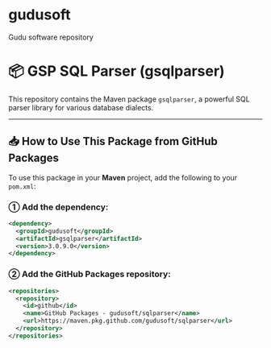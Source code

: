 # gudusoft
Gudu software repository

# 📦 GSP SQL Parser (gsqlparser)

This repository contains the Maven package `gsqlparser`, a powerful SQL parser library for various database dialects.

---

## 📥 How to Use This Package from GitHub Packages

To use this package in your **Maven** project, add the following to your `pom.xml`:

### ① Add the dependency:
```xml
<dependency>
  <groupId>gudusoft</groupId>
  <artifactId>gsqlparser</artifactId>
  <version>3.0.9.0</version>
</dependency>
```

### ② Add the GitHub Packages repository:
```xml
<repositories>
  <repository>
    <id>github</id>
    <name>GitHub Packages - gudusoft/sqlparser</name>
    <url>https://maven.pkg.github.com/gudusoft/sqlparser</url>
  </repository>
</repositories>
```

